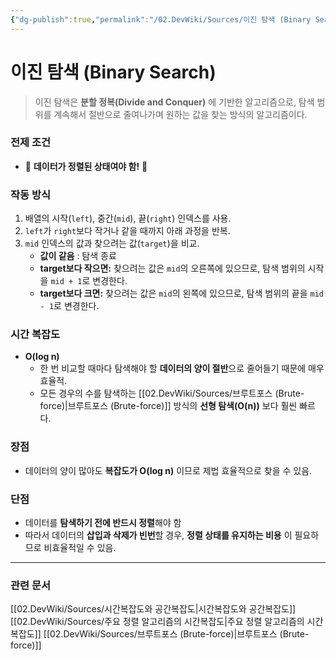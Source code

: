 ```yaml
---
{"dg-publish":true,"permalink":"/02.DevWiki/Sources/이진 탐색 (Binary Search)/","noteIcon":""}
---
```


# 이진 탐색 (Binary Search)

> 이진 탐색은 **분할 정복(Divide and Conquer)** 에 기반한 알고리즘으로, 탐색 범위를 계속해서 절반으로 줄여나가며 원하는 값을 찾는 방식의 알고리즘이다.

### 전제 조건
* 🥹 **데이터가 정렬된 상태여야 함!** 🥹
### 작동 방식
1.  배열의 시작(`left`), 중간(`mid`), 끝(`right`) 인덱스를 사용.
2.  `left`가 `right`보다 작거나 같을 때까지 아래 과정을 반복.
3.  `mid` 인덱스의 값과 찾으려는 값(`target`)을 비교.
    -   **값이 같음** : 탐색 종료
    -   **target보다 작으면:**  찾으려는 값은 `mid`의 오른쪽에 있으므로, 탐색 범위의 시작을 `mid + 1`로 변경한다.
    -   **target보다 크면:** 찾으려는 값은 `mid`의 왼쪽에 있으므로, 탐색 범위의 끝을 `mid - 1`로 변경한다.

### 시간 복잡도
- **O(log n)**
    - 한 번 비교할 때마다 탐색해야 할 **데이터의 양이 절반**으로 줄어들기 때문에 매우 효율적.
    - 모든 경우의 수를 탐색하는 [[02.DevWiki/Sources/브루트포스 (Brute-force)\|브루트포스 (Brute-force)]] 방식의 **선형 탐색(O(n))** 보다 훨씬 빠르다.

### 장점
- 데이터의 양이 많아도 **복잡도가 O(log n)** 이므로 제법 효율적으로 찾을 수 있음.

### 단점
- 데이터를 **탐색하기 전에 반드시 정렬**해야 함
- 따라서 데이터의 **삽입과 삭제가 빈번**할 경우, **정렬 상태를 유지하는 비용** 이 필요하므로 비효율적일 수 있음.

---
### 관련 문서
[[02.DevWiki/Sources/시간복잡도와 공간복잡도\|시간복잡도와 공간복잡도]]
[[02.DevWiki/Sources/주요 정렬 알고리즘의 시간복잡도\|주요 정렬 알고리즘의 시간복잡도]]
[[02.DevWiki/Sources/브루트포스 (Brute-force)\|브루트포스 (Brute-force)]]
